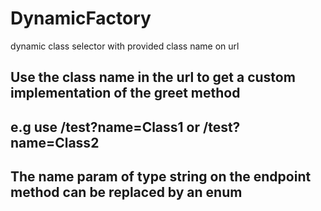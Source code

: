 # DynamicFactory
dynamic class selector with provided class name on url

## Use the class name in the url to get a custom implementation of the greet method

## e.g use /test?name=Class1 or  /test?name=Class2
## The name param of type string on the endpoint method can be replaced by an enum
